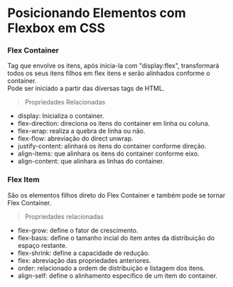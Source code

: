 # Posicionando Elementos com Flexbox em CSS

### Flex Container

Tag que envolve os itens, após inicia-la com "display:flex", transformará todos os seus itens filhos em flex itens e serão alinhados conforme o container.  
Pode ser iniciado a partir das diversas tags de HTML.

>Propriedades Relacionadas

 - display: Inicializa o container.
 - flex-direction: direciona os itens do container em linha ou coluna.
 - flex-wrap: realiza a quebra de linha ou não.
 - flex-flow: abreviação do direct unwrap.
 - justify-content: alinhará os itens do container conforme direção.
 - align-items: que alinhara os itens do container conforme eixo.
 - align-content: que alinhara as linhas do container.

### Flex Item

 São os elementos filhos direto do Flex Container e também pode se tornar Flex Container.  

>Propriedades relacionadas

 - flex-grow: define o fator de crescimento.
 - flex-basis: define o tamanho incial do item antes da distribuição do espaço restante.
 - flex-shrink: define a capacidade de redução.
 - flex: abreviação das propriedades anteriores.
 - order: relacionado a ordem de distribuição e listagem dos itens.
 - align-self: define o alinhamento especifico de um item do container.